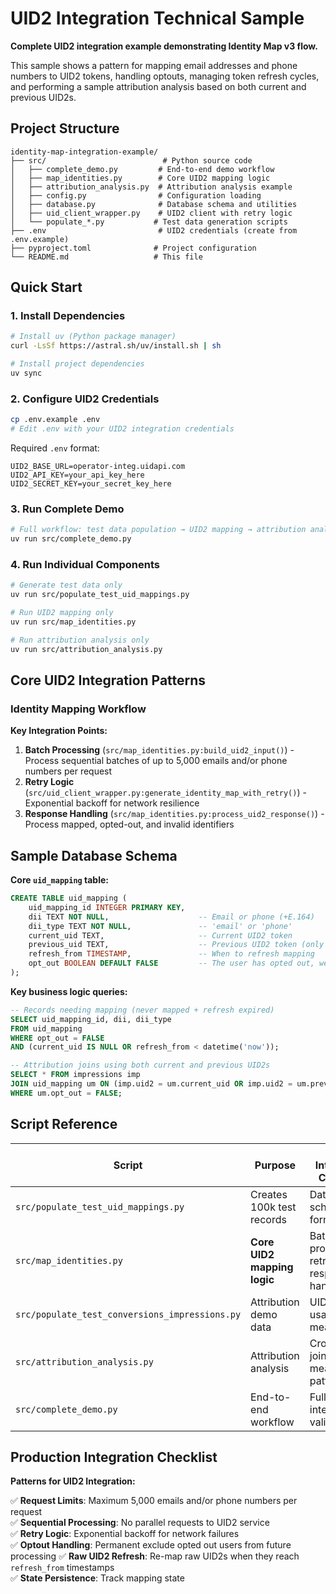 # UID2 Integration Technical Sample

**Complete UID2 integration example demonstrating Identity Map v3 flow.**

This sample shows a pattern for mapping email addresses and phone numbers to UID2 tokens, handling optouts, managing token refresh cycles, and performing a sample attribution analysis based on both current and previous UID2s.

## Project Structure

```
identity-map-integration-example/
├── src/                          # Python source code
│   ├── complete_demo.py         # End-to-end demo workflow
│   ├── map_identities.py        # Core UID2 mapping logic
│   ├── attribution_analysis.py  # Attribution analysis example
│   ├── config.py                # Configuration loading
│   ├── database.py              # Database schema and utilities
│   ├── uid_client_wrapper.py    # UID2 client with retry logic
│   └── populate_*.py           # Test data generation scripts
├── .env                         # UID2 credentials (create from .env.example)
├── pyproject.toml              # Project configuration
└── README.md                   # This file
```

## Quick Start

### 1. Install Dependencies
```bash
# Install uv (Python package manager)
curl -LsSf https://astral.sh/uv/install.sh | sh

# Install project dependencies
uv sync
```

### 2. Configure UID2 Credentials
```bash
cp .env.example .env
# Edit .env with your UID2 integration credentials
```

Required `.env` format:
```
UID2_BASE_URL=operator-integ.uidapi.com
UID2_API_KEY=your_api_key_here
UID2_SECRET_KEY=your_secret_key_here
```

### 3. Run Complete Demo
```bash
# Full workflow: test data population → UID2 mapping → attribution analysis
uv run src/complete_demo.py
```

### 4. Run Individual Components
```bash
# Generate test data only
uv run src/populate_test_uid_mappings.py

# Run UID2 mapping only  
uv run src/map_identities.py

# Run attribution analysis only
uv run src/attribution_analysis.py
```

## Core UID2 Integration Patterns

### Identity Mapping Workflow

**Key Integration Points:**
1. **Batch Processing** (`src/map_identities.py:build_uid2_input()`) - Process sequential batches of up to 5,000 emails and/or phone numbers per request
2. **Retry Logic** (`src/uid_client_wrapper.py:generate_identity_map_with_retry()`) - Exponential backoff for network resilience
3. **Response Handling** (`src/map_identities.py:process_uid2_response()`) - Process mapped, opted-out, and invalid identifiers

## Sample Database Schema

**Core `uid_mapping` table:**
```sql
CREATE TABLE uid_mapping (
    uid_mapping_id INTEGER PRIMARY KEY,
    dii TEXT NOT NULL,                    -- Email or phone (+E.164)
    dii_type TEXT NOT NULL,               -- 'email' or 'phone' 
    current_uid TEXT,                     -- Current UID2 token
    previous_uid TEXT,                    -- Previous UID2 token (only available for 90 days after rotation, afterwards NULL)
    refresh_from TIMESTAMP,               -- When to refresh mapping
    opt_out BOOLEAN DEFAULT FALSE         -- The user has opted out, we shouldn't attempt to map this user again
);
```

**Key business logic queries:**
```sql
-- Records needing mapping (never mapped + refresh expired)
SELECT uid_mapping_id, dii, dii_type 
FROM uid_mapping 
WHERE opt_out = FALSE 
AND (current_uid IS NULL OR refresh_from < datetime('now'));

-- Attribution joins using both current and previous UID2s
SELECT * FROM impressions imp 
JOIN uid_mapping um ON (imp.uid2 = um.current_uid OR imp.uid2 = um.previous_uid)
WHERE um.opt_out = FALSE;
```

## Script Reference

| Script | Purpose | Key Integration Concepts                         |
|--------|---------|--------------------------------------------------|
| `src/populate_test_uid_mappings.py` | Creates 100k test records | Database schema, DII formatting                  |
| `src/map_identities.py` | **Core UID2 mapping logic** | Batch processing, retry logic, response handling |
| `src/populate_test_conversions_impressions.py` | Attribution demo data | UID2 token usage in measurement                  |
| `src/attribution_analysis.py` | Attribution analysis | Cross-UID2 joins, measurement patterns           |
| `src/complete_demo.py` | End-to-end workflow | Full integration validation                      |

## Production Integration Checklist

**Patterns for UID2 Integration:**

✅ **Request Limits**: Maximum 5,000 emails and/or phone numbers per request  
✅ **Sequential Processing**: No parallel requests to UID2 service  
✅ **Retry Logic**: Exponential backoff for network failures  
✅ **Optout Handling**: Permanent exclude opted out users from future processing
✅ **Raw UID2 Refresh**: Re-map raw UID2s when they reach `refresh_from` timestamps  
✅ **State Persistence**: Track mapping state
